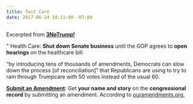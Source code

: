 ```yaml
---
title: Twit Care
date: 2017-06-24 18:11:00 -07:00
---
```


Excerpted from [**3NoTrump!**](http://www.3notrump.org/weekly-actions-june-20-2017/)

" Health Care: **Shut down Senate business** until the GOP agrees to **open hearings** on the healthcare bill.

“by introducing tens of thousands of amendments, Democrats can slow down the process [of reconciliation]” that Republicans are using to try to ram through Trumpcare with 50 votes instead of the usual 60.


**[Submit an Amendment](https://www.ouramendments.org/)**: Get **your name and story** on the **congressional record** by submitting an amendment. According to [ouramendments.org](https://www.ouramendments.org/), 


